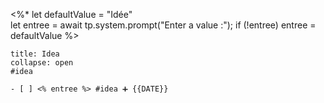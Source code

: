  <%*
let defaultValue = "Idée"  
let entree = await tp.system.prompt("Enter a value :");
if (!entree) entree = defaultValue
%>
`````ad-attention
title: Idea
collapse: open
#idea 

- [ ] <% entree %> #idea ➕ {{DATE}} 

`````
